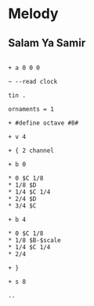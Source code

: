 # Melody

## Salam Ya Samir

```scenario oscilla

+ a 0 0 0

~ --read clock

tin .

ornaments = 1

+ #define octave #8#

+ v 4

+ { 2 channel

+ b 0

* 0 $C 1/8
* 1/8 $D
* 1/4 $C 1/4
* 2/4 $D
* 3/4 $C

+ b 4

* 0 $C 1/8
* 1/8 $B-$scale
* 1/4 $C 1/4
* 2/4

+ }

+ s 8

..

```
